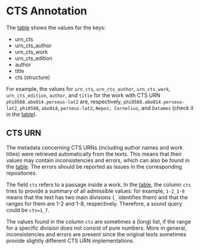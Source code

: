 # CTS Annotation

The [table](./table_keys_values.md) shows the values for the keys:

* urn_cts
* urn_cts_author
* urn_cts_work
* urn_cts_edition
* author
* title
* cts (structure)

For example, the values for `urn_cts`, `urn_cts_author`, `urn_cts_work`,
`urn_cts_edition`, `author`, and `title`
for the work with CTS URN `phi0588.abo014.perseus-lat2` are, respectively,
`phi0588.abo014.perseus-lat2`, `phi0588`, `abo014`, `perseus-lat2`, `Nepos, Cornelius`,
and `Datames` (check it
in the [table](./table_keys_values.md)).

## CTS URN

The metadata concerning CTS URNs (including author names and work titles)
were retrieved automatically from the
texts. This means that their values may contain
inconsistencies and errors, which can also be found
in the [table](./table_keys_values.md). The errors should be reported
as issues in the corresponding repositories.

The field `cts` refers to a passage inside a work. In the
[table](./table_keys_values.md), the column `cts` tries to provide
a summary of all admissible values: for example, `1-2_1-8` means
that the text has two main divisions (`_` identifies them)
and that the ranges for them are
1-2 and 1-8, respectively. Therefore, a sound query could be `cts=1_7`.

The values found in the column `cts` are sometimes a (long) list, if
the range for a specific division does not consist of pure numbers.
More in general, inconsistencies and errors are present since the
original texts sometimes provide slightly different CTS URN
implementations.
